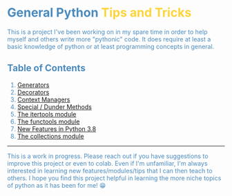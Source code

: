 # <font color="#4B8BBE">General Python <font color="#FFD43B">Tips and Tricks</font>

This is a project I've been working on in my spare time in order to help myself and others write more "pythonic" code. It does require at least a basic knowledge of python or at least programming concepts in general.

## Table of Contents
1. [Generators](Generators.ipynb)
1. [Decorators](Decorators.ipynb)
1. [Context Managers](Context_Managers.ipynb)
1. [Special / Dunder Methods](Special_methods.ipynb)
1. [The itertools module](Itertools.ipynb)
1. [The functools module](Functools.ipynb)
1. [New Features in Python 3.8](Python_3.8_new_features.ipynb)
1. [The collections module](Collections.ipynb)
   
***
    
This is a work in progress. Please reach out if you have suggestions to improve this project or even to colab. Even if I'm unfamiliar, I'm always interested in learning new features/modules/tips that I can then teach to others. I hope you find this project helpful in learning the more niche topics of python as it has been for me! 😁